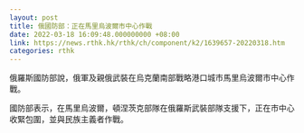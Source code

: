```yaml
---
layout: post
title: 俄國防部：正在馬里烏波爾市中心作戰
date: 2022-03-18 16:09:48.000000000 +08:00
link: https://news.rthk.hk/rthk/ch/component/k2/1639657-20220318.htm
categories: rthk
---
```


俄羅斯國防部說，俄軍及親俄武裝在烏克蘭南部戰略港口城市馬里烏波爾市中心作戰。

國防部表示，在馬里烏波爾，頓涅茨克部隊在俄羅斯武裝部隊支援下，正在市中心收緊包圍，並與民族主義者作戰。
